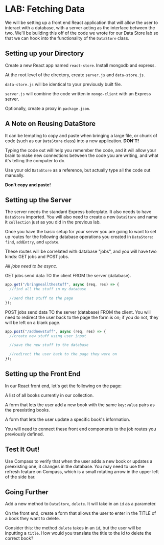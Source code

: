 
# LAB: Fetching Data

We will be setting up a front end React application that will allow the user to interact with a database, with a server acting as the interface between the two. We'll be building this off of the code we wrote for our Data Store lab so that we can hook into the functionality of the `DataStore` class.

## Setting up your Directory

Create a new React app named `react-store`. Install mongodb and express. 

At the root level of the directory, create `server.js` and `data-store.js`.

`data-store.js` will be identical to your previously built file.

`server.js` will combine the code written in `mongo-client` with an Express server.

Optionally, create a proxy in `package.json`.


## A Note on Reusing DataStore

It can be tempting to copy and paste when bringing a large file, or chunk of code (such as our `DataStore` class) into a new application. **DON'T!**

Typing the code out will help you remember the code, and it will allow your brain to make new connections between the code you are writing, and what it's telling the computer to do.

Use your old `DataStore` as a reference, but actually type all the code out manually.

**Don't copy and paste!**

## Setting up the Server

The server needs the standard Express boilerplate. It also needs to have `DataStore` imported. You will also need to create a new `DataStore` and name it `collection` just as you did in the previous lab.

Once you have the basic setup for your server you are going to want to set up routes for the following database operations you created in `DataStore`: `find`, `addEntry`, and `update`.

These routes will be correlated with database "jobs", and you will have two kinds: GET jobs and POST jobs.

_All jobs need to be async_.

GET jobs send data TO the client FROM the server (database). 

```js
app.get("/bringmeallthestuff", async (req, res) => {
  //find all the stuff in my database
  
  //send that stuff to the page
});
```
POST jobs send data TO the server (database) FROM the client. You will need to redirect the user back to the page the form is on; if you do not, they will be left on a blank page.

```js
app.post("/addnewstuff", async (req, res) => {
  //create new stuff using user input
  
  //save the new stuff to the database
  
  //redirect the user back to the page they were on
});
```

## Setting up the Front End

In our React front end, let's get the following on the page:

A list of all books currently in our collection.

A form that lets the user add a new book with the same `key:value` pairs as the preexisting books.

A form that lets the user update a specific book's information.

You will need to connect these front end components to the job routes you previously defined.

## Test It Out!

Use Compass to verify that when the user adds a new book or updates a preexisting one, it changes in the database. You may need to use the refresh feature on Compass, which is a small rotating arrow in the upper left of the side bar.

## Going Further

Add a new method to `DataStore`, `delete`. It will take in an `id` as a parameter. 

On the front end, create a form that allows the user to enter in the TITLE of a book they want to delete. 

Consider this: the method `delete` takes in an `id`, but the user will be inputting a `title`. How would you translate the title to the id to delete the correct book?

